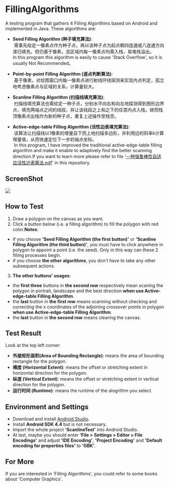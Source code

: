 # FillingAlgorithms
A testing program that gathers 4 Filling Algorithms based on Android and implemented in Java. These algorithms are:
* __Seed Filling Algorithm (种子填充算法)__:<br>
  需事先给定一像素点作为种子点，再以该种子点为起点朝四连通或八连通方向递归填充，但仍基于像素，且区域内每一像素点均需入栈，易堆栈溢出。<br>
  In this program this algorithm is easily to cause 'Stack Overflow', so it is usually Not Recommended。
  
* __Point-by-point Filling Algorithm (逐点判断算法)__:<br>
  基于像素，对绘图窗口内每一像素点进行射线环绕探测来实现内点判定，孤立地考虑像素点与区域的关系，计算量较大。
  
* __Scanline Filling Algorithm (扫描线填充算法)__:<br>
  扫描线填充算法也需给定一种子点，分别水平向右和向左地探测得到图形边界点，填充两端点之间的线段，并让该线段之上和之下的任意内点入栈，继而栈顶像素点出栈作为新的种子点，重复上述操作至栈空。
  
* __Active-edge-table Filling Algorithm (活性边表填充算法)__:<br>
  该算法让扫描线以1像素的增量自下而上地扫描多边形，并利用边的斜率k计算增量值，从而快速定位下一步的端点坐标。<br>
  In this program, I have improved the traditional active-edge-table filling algorithm and make it enable to adaptively find the better scanning direction.If you want to learn more please refer to file '[一种强鲁棒性自适应活性边表算法.pdf](https://github.com/yaochenkun/FillingAlgorithms/blob/master/一种强鲁棒性自适应活性边表算法.pdf)' in this repository.
  
## ScreenShot
![](http://yaochenkun.cn/wordpress/wp-content/uploads/2017/01/scanline.png)

## How to Test
1. Draw a polygon on the canvas as you want.
2. Click a button below (i.e. a filling algorithm) to fill the polygon with red color.__Notes__:
 * if you choose __'Seed Filling Algorithm (the first button)'__ or __'Scanline Filling Algorithm (the third button)'__, you must have to click anywhere in polygon to appoint a point (i.e. the seed). Only in this way can these 2 filling processes begin.
 * if you choose __the other algorithms__, you don't have to take any other subsequent actions.
3. __The other buttons' usages__:
 * the __first three__ buttons in __the second row__ respectively mean scaning the polygon in portrait, landscape and the best direction __when use Active-edge-table Filling Algorithm__.
 * the __last__ button in __the first row__ means scanning without checking and correcting the x coordinates of the adjoining crossover points in polygon __when use Active-edge-table Filling Algorithm__.
 * the __last__ button in __the second row__ means clearing the canvas.

## Test Result
Look at the top left corner:
* __外接矩形面积(Area of Bounding Rectangle)__: means the area of bounding rectangle for the polygon.
* __横度 (Horizontal Extent)__: means the offset or stretching extent in horizontal direction for the polygon.
* __纵度 (Vertical Extent)__: means the offset or stretching extent in vertical direction for the polygon.
* __运行时间 (Runtime)__: means the runtime of the alogrithm you select.

## Environment and Settings
* Download and install [Android Studio](http://www.android-studio.org/index.php/component/content/category/88-download).
* Install __Android SDK 4.4__ but is not necessary.
* Import the whole project __'ScanlineTest'__ into Android Studio.
* At last, maybe you should enter __'File > Settings > Editor > File Encodings'__ and adjust __'IDE Encoding'__, __'Project Encoding'__ and __'Default encoding for properties files'__ to __'GBK'__.

## For More
If you are interested in 'Filling Algorithms', you could refer to some books about 'Computer Graphics'.

